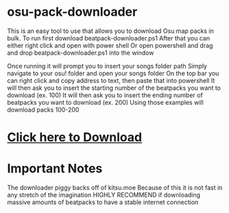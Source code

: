 # osu-pack-downloader
This is an easy tool to use that allows you to download Osu map packs in bulk.
To run first download beatpack-downloader.ps1
After that you can either right click and open with power shell
Or open powershell and drag and drop beatpack-downloader.ps1 into the window

Once running it will prompt you to insert your songs folder path
Simply navigate to your osu! folder and open your songs folder
On the top bar you can right click and copy address to text, then paste that into powershell
It will then ask you to insert the starting number of the beatpacks you want to download (ex. 100)
It will then ask you to insert the ending number of beatpacks you want to download (ex. 200)
Using those examples will download packs 100-200

# [Click here to Download](https://github.com/Ducksword/osu-pack-downloader/releases/tag/osu-pack-downloaderV1.1)

# Important Notes
The downloader piggy backs off of kitsu.moe
Because of this it is not fast in any stretch of the imagination
HIGHLY RECOMMEND if downloading massive amounts of beatpacks to have a stable internet connection
